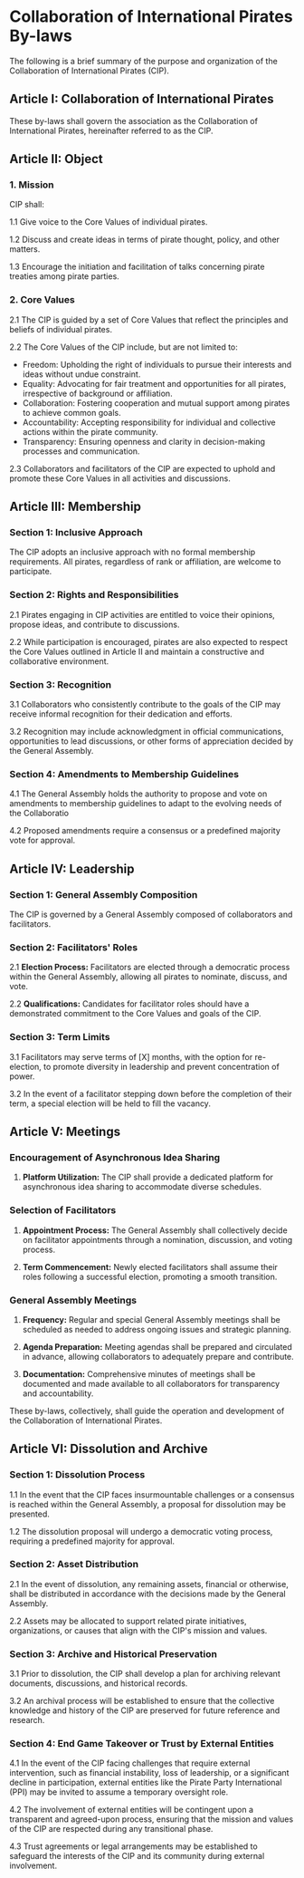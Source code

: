# Collaboration of International Pirates By-laws
The following is a brief summary of the purpose and organization of the Collaboration of International Pirates (CIP).
## Article I: Collaboration of International Pirates
These by-laws shall govern the association as the Collaboration of International Pirates, hereinafter referred to as the CIP.
## Article II: Object
### 1. Mission
CIP shall:

1.1 Give voice to the Core Values of individual pirates.

1.2 Discuss and create ideas in terms of pirate thought, policy, and other matters.

1.3 Encourage the initiation and facilitation of talks concerning pirate treaties among pirate parties.

### 2. Core Values
2.1 The CIP is guided by a set of Core Values that reflect the principles and beliefs of individual pirates.

2.2 The Core Values of the CIP include, but are not limited to:

- Freedom: Upholding the right of individuals to pursue their interests and ideas without undue constraint.
- Equality: Advocating for fair treatment and opportunities for all pirates, irrespective of background or affiliation.
- Collaboration: Fostering cooperation and mutual support among pirates to achieve common goals.
- Accountability: Accepting responsibility for individual and collective actions within the pirate community.
- Transparency: Ensuring openness and clarity in decision-making processes and communication.

2.3 Collaborators and facilitators of the CIP are expected to uphold and promote these Core Values in all activities and discussions.

## Article III: Membership

### Section 1: Inclusive Approach
The CIP adopts an inclusive approach with no formal membership requirements. All pirates, regardless of rank or affiliation, are welcome to participate.

### Section 2: Rights and Responsibilities
2.1 Pirates engaging in CIP activities are entitled to voice their opinions, propose ideas, and contribute to discussions.

2.2 While participation is encouraged, pirates are also expected to respect the Core Values outlined in Article II and maintain a constructive and collaborative environment.

### Section 3: Recognition
3.1 Collaborators who consistently contribute to the goals of the CIP may receive informal recognition for their dedication and efforts.

3.2 Recognition may include acknowledgment in official communications, opportunities to lead discussions, or other forms of appreciation decided by the General Assembly.

### Section 4: Amendments to Membership Guidelines
4.1 The General Assembly holds the authority to propose and vote on amendments to membership guidelines to adapt to the evolving needs of the Collaboratio 

4.2 Proposed amendments require a consensus or a predefined majority vote for approval.

## Article IV: Leadership

### Section 1: General Assembly Composition
The CIP is governed by a General Assembly composed of collaborators and facilitators.

### Section 2: Facilitators' Roles
2.1 **Election Process:** Facilitators are elected through a democratic process within the General Assembly, allowing all pirates to nominate, discuss, and vote.

2.2 **Qualifications:** Candidates for facilitator roles should have a demonstrated commitment to the Core Values and goals of the CIP.

### Section 3: Term Limits
3.1 Facilitators may serve terms of [X] months, with the option for re-election, to promote diversity in leadership and prevent concentration of power.

3.2 In the event of a facilitator stepping down before the completion of their term, a special election will be held to fill the vacancy.


## Article V: Meetings

### Encouragement of Asynchronous Idea Sharing

1. **Platform Utilization:** The CIP shall provide a dedicated platform for asynchronous idea sharing to accommodate diverse schedules.

### Selection of Facilitators

1. **Appointment Process:** The General Assembly shall collectively decide on facilitator appointments through a nomination, discussion, and voting process.

2. **Term Commencement:** Newly elected facilitators shall assume their roles following a successful election, promoting a smooth transition.

### General Assembly Meetings

1. **Frequency:** Regular and special General Assembly meetings shall be scheduled as needed to address ongoing issues and strategic planning.

2. **Agenda Preparation:** Meeting agendas shall be prepared and circulated in advance, allowing collaborators to adequately prepare and contribute.

3. **Documentation:** Comprehensive minutes of meetings shall be documented and made available to all collaborators for transparency and accountability.

These by-laws, collectively, shall guide the operation and development of the Collaboration of International Pirates.

## Article VI: Dissolution and Archive

### Section 1: Dissolution Process

1.1 In the event that the CIP faces insurmountable challenges or a consensus is reached within the General Assembly, a proposal for dissolution may be presented.

1.2 The dissolution proposal will undergo a democratic voting process, requiring a predefined majority for approval.

### Section 2: Asset Distribution

2.1 In the event of dissolution, any remaining assets, financial or otherwise, shall be distributed in accordance with the decisions made by the General Assembly.

2.2 Assets may be allocated to support related pirate initiatives, organizations, or causes that align with the CIP's mission and values.

### Section 3: Archive and Historical Preservation

3.1 Prior to dissolution, the CIP shall develop a plan for archiving relevant documents, discussions, and historical records.

3.2 An archival process will be established to ensure that the collective knowledge and history of the CIP are preserved for future reference and research.

### Section 4: End Game Takeover or Trust by External Entities

4.1 In the event of the CIP facing challenges that require external intervention, such as financial instability, loss of leadership, or a significant decline in participation, external entities like the Pirate Party International (PPI) may be invited to assume a temporary oversight role.

4.2 The involvement of external entities will be contingent upon a transparent and agreed-upon process, ensuring that the mission and values of the CIP are respected during any transitional phase.

4.3 Trust agreements or legal arrangements may be established to safeguard the interests of the CIP and its community during external involvement.